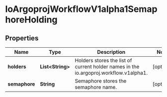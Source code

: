 
# IoArgoprojWorkflowV1alpha1SemaphoreHolding

## Properties
Name | Type | Description | Notes
------------ | ------------- | ------------- | -------------
**holders** | **List&lt;String&gt;** | Holders stores the list of current holder names in the io.argoproj.workflow.v1alpha1. |  [optional]
**semaphore** | **String** | Semaphore stores the semaphore name. |  [optional]



